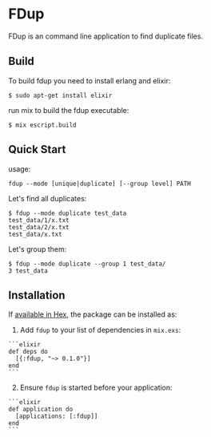 # FDup

FDup is an command line application to find duplicate files.

## Build

To build fdup you need to install erlang and elixir:

    $ sudo apt-get install elixir

run mix to build the fdup executable:

    $ mix escript.build

## Quick Start

usage:

    fdup --mode [unique|duplicate] [--group level] PATH

Let's find all duplicates:

    $ fdup --mode duplicate test_data
    test_data/1/x.txt
    test_data/2/x.txt
    test_data/x.txt

Let's group them:

    $ fdup --mode duplicate --group 1 test_data/
    3 test_data

## Installation

If [available in Hex](https://hex.pm/docs/publish), the package can be installed as:

  1. Add `fdup` to your list of dependencies in `mix.exs`:

    ```elixir
    def deps do
      [{:fdup, "~> 0.1.0"}]
    end
    ```

  2. Ensure `fdup` is started before your application:

    ```elixir
    def application do
      [applications: [:fdup]]
    end
    ```

